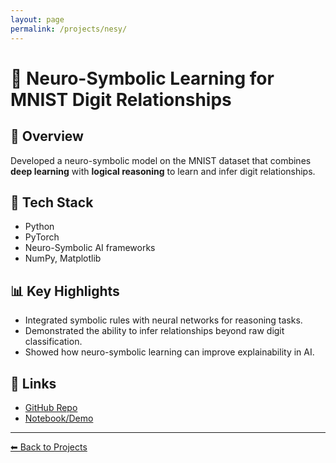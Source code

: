 ```yaml
---
layout: page
permalink: /projects/nesy/
---
```


# 🧠 Neuro-Symbolic Learning for MNIST Digit Relationships  

## 📌 Overview  
Developed a neuro-symbolic model on the MNIST dataset that combines **deep learning** with **logical reasoning** to learn and infer digit relationships.  

## 🔧 Tech Stack  
- Python  
- PyTorch  
- Neuro-Symbolic AI frameworks  
- NumPy, Matplotlib  

## 📊 Key Highlights  
- Integrated symbolic rules with neural networks for reasoning tasks.  
- Demonstrated the ability to infer relationships beyond raw digit classification.  
- Showed how neuro-symbolic learning can improve explainability in AI.  

## 📂 Links  
- [GitHub Repo](https://github.com/haridhanush-ravichandran)  
- [Notebook/Demo](#)  

---

[⬅ Back to Projects](/projects/)
